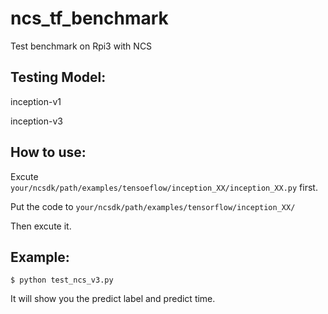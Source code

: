 # ncs_tf_benchmark
Test benchmark on Rpi3 with NCS

## Testing Model: 

inception-v1

inception-v3


## How to use:

Excute `your/ncsdk/path/examples/tensoeflow/inception_XX/inception_XX.py` first.

Put the code to `your/ncsdk/path/examples/tensorflow/inception_XX/`

Then excute it.


## Example:

```$ python test_ncs_v3.py```

It will show you the predict label and predict time.
